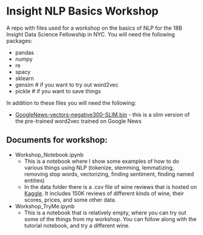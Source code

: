 # Insight NLP Basics Workshop
A repo with files used for a workshop on the basics of NLP for the 18B Insight Data Science Fellowship in NYC. You will need the following packages:

* pandas
* numpy
* re
* spacy
* sklearn
* gensim # if you want to try out word2vec
* pickle # if you want to save things

In addition to these files you will need the following:
* [GoogleNews-vectors-negative300-SLIM.bin](https://github.com/eyaler/word2vec-slim) - this is a slim version of the pre-trained word2vec trained on Google News

## Documents for workshop:
* Workshop_Notebook.ipynb 
  * This is a notebook where I show some examples of how to do various things using NLP (tokenize, stemming, lemmatizing, removing stop words, vectorizing, finding sentiment, finding named entities)
  * In the data folder there is a .csv file of wine reviews that is hosted on [Kaggle](https://www.kaggle.com/zynicide/wine-reviews#winemag-data_first150k.csv). It includes 150K reviews of different kinds of wine, their scores, prices, and some other data.
* Workshop_TryMe.ipynb
  * This is a notebook that is relatively empty, where you can try out some of the things from my workshop. You can follow along with the tutorial notebook, and try a different wine. 